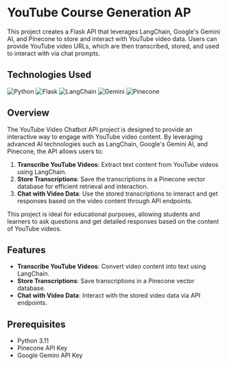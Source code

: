 # YouTube Course Generation AP

This project creates a Flask API that leverages LangChain, Google's Gemini AI, and Pinecone to store and interact with YouTube video data. Users can provide YouTube video URLs, which are then transcribed, stored, and used to interact with via chat prompts.

## Technologies Used

![Python](https://img.shields.io/badge/Python-3.11-blue?logo=python)
![Flask](https://img.shields.io/badge/Flask-2.1.1-lightgrey?logo=flask)
![LangChain](https://img.shields.io/badge/LangChain-1.0-green?logo=langchain)
![Gemini](https://img.shields.io/badge/Google%20Gemini-1.0-yellow?logo=google)
![Pinecone](https://img.shields.io/badge/Pinecone-1.0-blue?logo=pinecone)

## Overview

The YouTube Video Chatbot API project is designed to provide an interactive way to engage with YouTube video content. By leveraging advanced AI technologies such as LangChain, Google's Gemini AI, and Pinecone, the API allows users to:

1. **Transcribe YouTube Videos**: Extract text content from YouTube videos using LangChain.
2. **Store Transcriptions**: Save the transcriptions in a Pinecone vector database for efficient retrieval and interaction.
3. **Chat with Video Data**: Use the stored transcriptions to interact and get responses based on the video content through API endpoints.

This project is ideal for educational purposes, allowing students and learners to ask questions and get detailed responses based on the content of YouTube videos. 

## Features

- **Transcribe YouTube Videos**: Convert video content into text using LangChain.
- **Store Transcriptions**: Save transcriptions in a Pinecone vector database.
- **Chat with Video Data**: Interact with the stored video data via API endpoints.

## Prerequisites

- Python 3.11
- Pinecone API Key
- Google Gemini API Key
